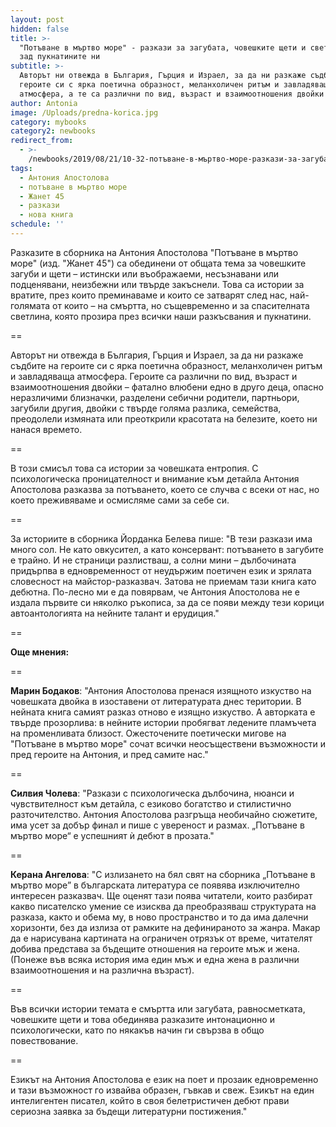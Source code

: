 ```yaml
---
layout: post
hidden: false
title: >-
  "Потъване в мъртво море" - разкази за загубата, човешките щети и светлината
  зад пукнатините ни
subtitle: >-
  Авторът ни отвежда в България, Гърция и Израел, за да ни разкаже съдбите на
  героите си с ярка поетична образност, меланхоличен ритъм и завладяваща
  атмосфера, а те са различни по вид, възраст и взаимоотношения двойки
author: Antonia
image: /Uploads/predna-korica.jpg
category: mybooks
category2: newbooks
redirect_from:
  - >-
    /newbooks/2019/08/21/10-32-потъване-в-мъртво-море-разкази-за-загубата-човешките-щети-и-светлината-зад-пукнатините-ни
tags:
  - Антония Апостолова
  - потъване в мъртво море
  - Жанет 45
  - разкази
  - нова книга
schedule: ''
---
```

Разказите в сборника на Антония Апостолова "Потъване в мъртво море" (изд. "Жанет 45") са обединени от общата тема за човешките загуби и щети – истински или въображаеми, несъзнавани или подценявани, неизбежни или твърде закъснели. Това са истории за вратите, през които преминаваме и които се затварят след нас, най-голямата от които – на смъртта, но същевременно и за спасителната светлина, която прозира през всички наши разкъсвания и пукнатини. 

\==

Авторът ни отвежда в България, Гърция и Израел, за да ни разкаже съдбите на героите си с ярка поетична образност, меланхоличен ритъм и завладяваща атмосфера. Героите са различни по вид, възраст и взаимоотношения двойки – фатално влюбени едно в друго деца, опасно неразличими близначки, разделени себични родители, партньори, загубили другия, двойки с твърде голяма разлика, семейства, преодолели измяната или преоткрили красотата на белезите, което ни нанася времето. 

\==

В този смисъл това са истории за човешката ентропия. С психологическа проницателност и внимание към детайла Антония Апостолова разказва за потъването, което се случва с всеки от нас, но което преживяваме и осмисляме сами за себе си.

\==

За историите в сборника Йорданка Белева пише: "В тези разкази има много сол. Не като овкусител, а като консервант: потъването в загубите е трайно. И не страници разлистваш, а солни мини – дълбочината придърпва в едновременност от неудържим поетичен език и зрялата словесност на майстор-разказвач. Затова не приемам тази книга като дебютна. По-лесно ми е да повярвам, че Антония Апостолова не е издала първите си няколко ръкописа, за да се появи между тези корици автоантологията на нейните талант и ерудиция."

\==

**Още мнения:**

\==

**Марин Бодаков**: "Антония Апостолова пренася изящното изкуство на човешката двойка в изоставени от литературата днес територии. В нейната книга самият разказ отново е изящно изкуство. А авторката е твърде прозорлива: в нейните истории пробягват ледените пламъчета на променливата близост. Ожесточените поетически мигове на "Потъване в мъртво море" сочат всички неосъществени възможности и пред героите на Антония, и пред самите нас."

\==

**Силвия Чолева**: "Разкази с психологическа дълбочина, нюанси и чувствителност към детайла, с езиково богатство и стилистично разточителство. Антония Апостолова разгръща необичайно сюжетите, има усет за добър финал и пише с увереност и размах. „Потъване в мъртво море“ е успешният ѝ дебют в прозата."

\==

**Керана Ангелова**: "С излизането на бял свят на сборника „Потъване в мъртво море” в българската литература се появява изключително интересен разказвач. Ще оценят тази поява читатели, които разбират какво писателско умение се изисква да преобразяваш структурата на разказа, както и обема му, в ново пространство и то да има далечни хоризонти, без да излиза от рамките на дефинираното за жанра. Макар да е нарисувана картината на ограничен отрязък от време, читателят добива представа за бъдещите отношения на героите мъж и жена. (Понеже във всяка история има един мъж и една жена в различни взаимоотношения и на различна възраст). 

\==

Във всички истории темата е смъртта или загубата, равносметката, човешките щети и това обединява разказите интонационно и психологически, като по някакъв начин ги свързва в общо повествование. 

\==

Езикът на Антония Апостолова е език на поет и прозаик едновременно и тази възможност го извайва образен, гъвкав и свеж. Езикът на един интелигентен писател, който в своя белетристичен дебют прави сериозна заявка за бъдещи литературни постижения."
